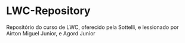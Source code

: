 # LWC-Repository
Repositório do curso de LWC, oferecido pela Sottelli, e lessionado por Airton Miguel Junior, e Agord Junior
